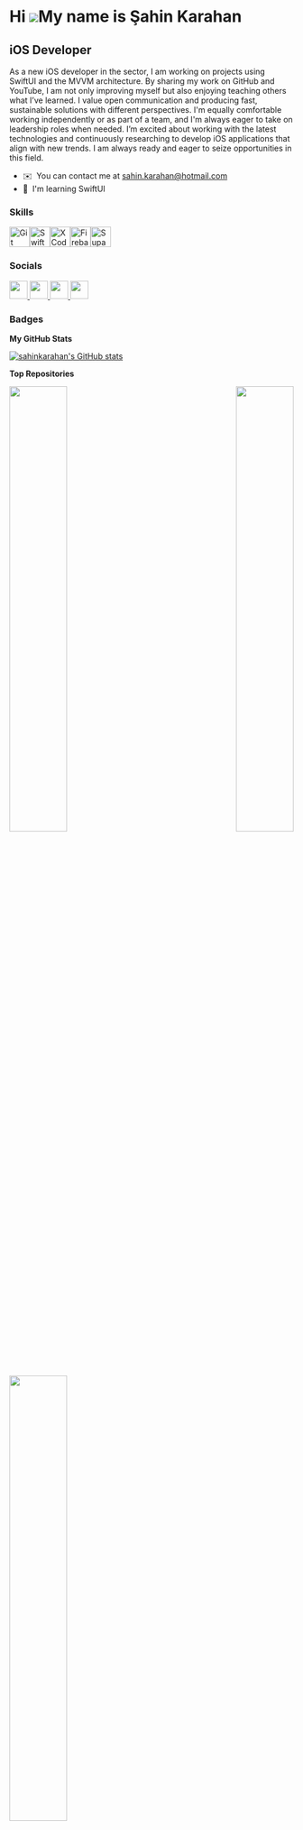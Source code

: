 Hi ![](https://user-images.githubusercontent.com/18350557/176309783-0785949b-9127-417c-8b55-ab5a4333674e.gif)My name is Şahin Karahan
=====================================================================================================================================

iOS Developer
-------------

As a new iOS developer in the sector, I am working on projects using SwiftUI and the MVVM architecture. By sharing my work on GitHub and YouTube, I am not only improving myself but also enjoying teaching others what I’ve learned. I value open communication and producing fast, sustainable solutions with different perspectives. I'm equally comfortable working independently or as part of a team, and I'm always eager to take on leadership roles when needed. I’m excited about working with the latest technologies and continuously researching to develop iOS applications that align with new trends. I am always ready and eager to seize opportunities in this field.

* ✉️  You can contact me at [sahin.karahan@hotmail.com](mailto:sahin.karahan@hotmail.com)
* 🧠  I'm learning SwiftUI

### Skills


<p align="left">
<a href="https://git-scm.com/" target="_blank" rel="noreferrer"><img src="https://raw.githubusercontent.com/danielcranney/readme-generator/main/public/icons/skills/git-colored.svg" width="36" height="36" alt="Git" /></a><a href="https://developer.apple.com/swift/" target="_blank" rel="noreferrer"><img src="https://raw.githubusercontent.com/danielcranney/readme-generator/main/public/icons/skills/swift-colored.svg" width="36" height="36" alt="Swift" /></a><a href="https://www.xcode.com" target="_blank" rel="noreferrer"><img src="https://raw.githubusercontent.com/danielcranney/readme-generator/main/public/icons/skills/xcode.svg" width="36" height="36" alt="XCode" /></a><a href="https://firebase.google.com/" target="_blank" rel="noreferrer"><img src="https://raw.githubusercontent.com/danielcranney/readme-generator/main/public/icons/skills/firebase-colored.svg" width="36" height="36" alt="Firebase" /></a><a href="https://supabase.io/" target="_blank" rel="noreferrer"><img src="https://raw.githubusercontent.com/danielcranney/readme-generator/main/public/icons/skills/supabase-colored.svg" width="36" height="36" alt="Supabase" /></a>
</p>


### Socials

<p align="left"> <a href="https://www.github.com/sahinkarahan" target="_blank" rel="noreferrer"> <picture> <source media="(prefers-color-scheme: dark)" srcset="https://raw.githubusercontent.com/danielcranney/readme-generator/main/public/icons/socials/github-dark.svg" /> <source media="(prefers-color-scheme: light)" srcset="https://raw.githubusercontent.com/danielcranney/readme-generator/main/public/icons/socials/github.svg" /> <img src="https://raw.githubusercontent.com/danielcranney/readme-generator/main/public/icons/socials/github.svg" width="32" height="32" /> </picture> </a> <a href="https://www.linkedin.com/in/sahinkarahan" target="_blank" rel="noreferrer"> <picture> <source media="(prefers-color-scheme: dark)" srcset="https://raw.githubusercontent.com/danielcranney/readme-generator/main/public/icons/socials/linkedin-dark.svg" /> <source media="(prefers-color-scheme: light)" srcset="https://raw.githubusercontent.com/danielcranney/readme-generator/main/public/icons/socials/linkedin.svg" /> <img src="https://raw.githubusercontent.com/danielcranney/readme-generator/main/public/icons/socials/linkedin.svg" width="32" height="32" /> </picture> </a> <a href="http://www.medium.com/@sahin.karahan" target="_blank" rel="noreferrer"> <picture> <source media="(prefers-color-scheme: dark)" srcset="https://raw.githubusercontent.com/danielcranney/readme-generator/main/public/icons/socials/medium-dark.svg" /> <source media="(prefers-color-scheme: light)" srcset="https://raw.githubusercontent.com/danielcranney/readme-generator/main/public/icons/socials/medium.svg" /> <img src="https://raw.githubusercontent.com/danielcranney/readme-generator/main/public/icons/socials/medium.svg" width="32" height="32" /> </picture> </a> <a href="https://www.youtube.com/@sahinkarahanios" target="_blank" rel="noreferrer"> <picture> <source media="(prefers-color-scheme: dark)" srcset="https://raw.githubusercontent.com/danielcranney/readme-generator/main/public/icons/socials/youtube-dark.svg" /> <source media="(prefers-color-scheme: light)" srcset="https://raw.githubusercontent.com/danielcranney/readme-generator/main/public/icons/socials/youtube.svg" /> <img src="https://raw.githubusercontent.com/danielcranney/readme-generator/main/public/icons/socials/youtube.svg" width="32" height="32" /> </picture> </a></p>

### Badges

<b>My GitHub Stats</b>

<a href="http://www.github.com/sahinkarahan"><img src="https://github-readme-stats.vercel.app/api?username=sahinkarahan&show_icons=true&hide=&count_private=true&title_color=0891b2&text_color=ffffff&icon_color=ffffff&bg_color=171717&hide_border=true&show_icons=true" alt="sahinkarahan's GitHub stats" /></a>

<b>Top Repositories</b>

<div width="100%" align="center"><a href="https://github.com/sahinkarahan/Cash-Transfer" align="left"><img align="left" width="45%" src="https://github-readme-stats.vercel.app/api/pin/?username=sahinkarahan&repo=Cash-Transfer&title_color=0891b2&text_color=ffffff&icon_color=ffffff&bg_color=171717&hide_border=true&locale=en" /></a><a href="https://github.com/sahinkarahan/HabitTracker-1" align="right"><img align="right" width="45%" src="https://github-readme-stats.vercel.app/api/pin/?username=sahinkarahan&repo=HabitTracker-1&title_color=0891b2&text_color=ffffff&icon_color=ffffff&bg_color=171717&hide_border=true&locale=en" /></a></div><br /><br /><br /><br /><br /><br /><br />

<br /><br /><br /><br /><br />

<div width="100%" align="center"><a href="https://github.com/sahinkarahan/ExpenseTracker-1" align="left"><img align="left" width="45%" src="https://github-readme-stats.vercel.app/api/pin/?username=sahinkarahan&repo=ExpenseTracker-1&title_color=0891b2&text_color=ffffff&icon_color=ffffff&bg_color=171717&hide_border=true&locale=en" /></a></div>
